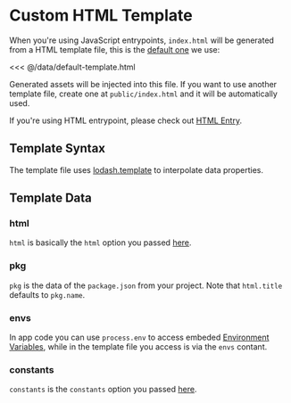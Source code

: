 # Custom HTML Template

When you're using JavaScript entrypoints, `index.html` will be generated from a HTML template file, this is the [default one](https://github.com/egoist/poi/blob/master/core/poi/lib/webpack/default-template.html) we use:

<<< @/data/default-template.html

Generated assets will be injected into this file. If you want to use another template file, create one at `public/index.html` and it will be automatically used.

If you're using HTML entrypoint, please check out [HTML Entry](./html-entry.md).

## Template Syntax

The template file uses [lodash.template](https://lodash.com/docs/4.17.11#template) to interpolate data properties.

## Template Data

### html

`html` is basically the `html` option you passed [here](../config.md#html).

### pkg

`pkg` is the data of the `package.json` from your project. Note that `html.title` defaults to `pkg.name`.

### envs

In app code you can use `process.env` to access embeded [Environment Variables](./environment-variables.md), while in the template file you access is via the `envs` contant.

### constants

`constants` is the `constants` option you passed [here](../config.md#constants).